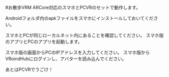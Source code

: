 #お散歩VRM
ARCore対応のスマホとPCVRのセットで動作します。

Androidフォルダ内のapkファイルをスマホにインストールしておいてください。

スマホとPCが同じローカルネット内にあることを確認してください。
スマホ版のアプリとPCのアプリを起動します。

スマホ版の画面からPCのIPアドレスを入力してください。
スマホ版からVRoindHubにログインし、アバターを読み込んでください。

あとはPCVRでうごけ！